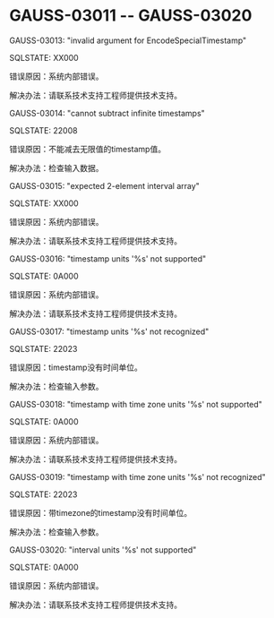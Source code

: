 # GAUSS-03011 -- GAUSS-03020<a name="ZH-CN_TOPIC_0302073220"></a>

GAUSS-03013: "invalid argument for EncodeSpecialTimestamp"

SQLSTATE: XX000

错误原因：系统内部错误。

解决办法：请联系技术支持工程师提供技术支持。

GAUSS-03014: "cannot subtract infinite timestamps"

SQLSTATE: 22008

错误原因：不能减去无限值的timestamp值。

解决办法：检查输入数据。

GAUSS-03015: "expected 2-element interval array"

SQLSTATE: XX000

错误原因：系统内部错误。

解决办法：请联系技术支持工程师提供技术支持。

GAUSS-03016: "timestamp units '%s' not supported"

SQLSTATE: 0A000

错误原因：系统内部错误。

解决办法：请联系技术支持工程师提供技术支持。

GAUSS-03017: "timestamp units '%s' not recognized"

SQLSTATE: 22023

错误原因：timestamp没有时间单位。

解决办法：检查输入参数。

GAUSS-03018: "timestamp with time zone units '%s' not supported"

SQLSTATE: 0A000

错误原因：系统内部错误。

解决办法：请联系技术支持工程师提供技术支持。

GAUSS-03019: "timestamp with time zone units '%s' not recognized"

SQLSTATE: 22023

错误原因：带timezone的timestamp没有时间单位。

解决办法：检查输入参数。

GAUSS-03020: "interval units '%s' not supported"

SQLSTATE: 0A000

错误原因：系统内部错误。

解决办法：请联系技术支持工程师提供技术支持。

